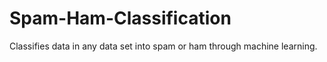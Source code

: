 # Spam-Ham-Classification
Classifies data in any data set into spam or ham through machine learning.
